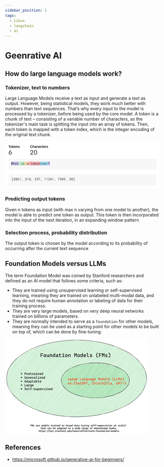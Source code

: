 ```yaml
---
sidebar_position: 1
tags:
  - Linux
  - langchain
  - ai
---
```



# Geenrative AI

## How do large language models work?

### Tokenizer, text to numbers

Large Language Models receive a text as input and generate a text as output. However, being statistical models, they work much better with numbers than text sequences. That’s why every input to the model is processed by a tokenizer, before being used by the core model. A token is a chunk of text – consisting of a variable number of characters, so the tokenizer's main task is splitting the input into an array of tokens. Then, each token is mapped with a token index, which is the integer encoding of the original text chunk.

![alt text](tokenizer.png)

### Predicting output tokens

Given n tokens as input (with max n varying from one model to another), the model is able to predict one token as output. This token is then incorporated into the input of the next iteration, in an expanding window pattern

### Selection process, probability distribution

The output token is chosen by the model according to its probability of occurring after the current text sequence

## Foundation Models versus LLMs

The term Foundation Model was coined by Stanford researchers and defined as an AI model that follows some criteria, such as:

* They are trained using unsupervised learning or self-supervised learning, meaning they are trained on unlabeled multi-modal data, and they do not require human annotation or labeling of data for their training process.
* They are very large models, based on very deep neural networks trained on billions of parameters.
* They are normally intended to serve as a `foundation` for other models, meaning they can be used as a starting point for other models to be built on top of, which can be done by fine-tuning.

![alt text](foundation_model.png)

## References

* <https://microsoft.github.io/generative-ai-for-beginners/>